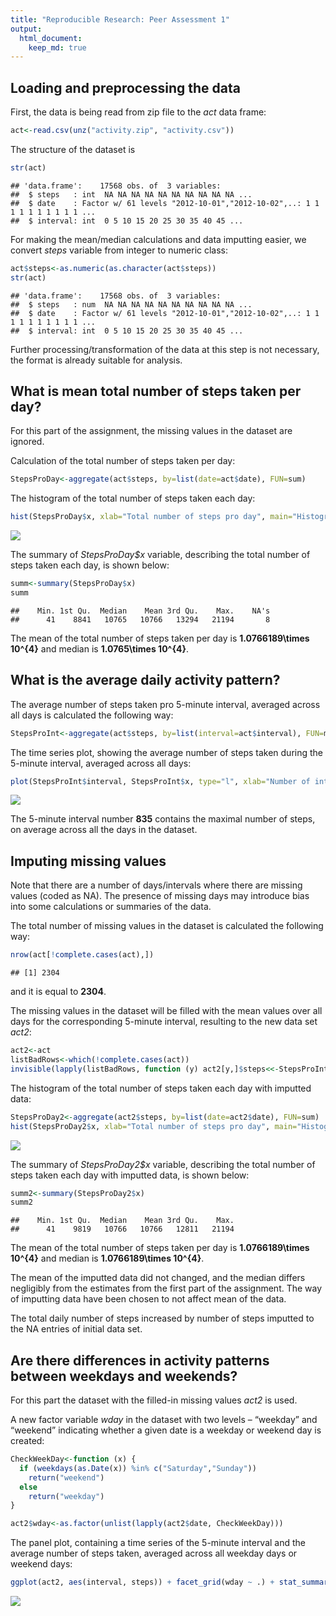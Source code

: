 ```yaml
---
title: "Reproducible Research: Peer Assessment 1"
output: 
  html_document:
    keep_md: true
---
```


## Loading and preprocessing the data

First, the data is being read from zip file to the *act* data frame: 



```r
act<-read.csv(unz("activity.zip", "activity.csv"))
```
The structure of the dataset is


```r
str(act)
```

```
## 'data.frame':	17568 obs. of  3 variables:
##  $ steps   : int  NA NA NA NA NA NA NA NA NA NA ...
##  $ date    : Factor w/ 61 levels "2012-10-01","2012-10-02",..: 1 1 1 1 1 1 1 1 1 1 ...
##  $ interval: int  0 5 10 15 20 25 30 35 40 45 ...
```

For making the mean/median calculations and data imputting easier,
we convert *steps* variable from integer to numeric class:


```r
act$steps<-as.numeric(as.character(act$steps))
str(act)
```

```
## 'data.frame':	17568 obs. of  3 variables:
##  $ steps   : num  NA NA NA NA NA NA NA NA NA NA ...
##  $ date    : Factor w/ 61 levels "2012-10-01","2012-10-02",..: 1 1 1 1 1 1 1 1 1 1 ...
##  $ interval: int  0 5 10 15 20 25 30 35 40 45 ...
```


Further processing/transformation of the data at this step is not necessary,  the format is already suitable for analysis.

## What is mean total number of steps taken per day?

For this part of the assignment, the missing values in the dataset are ignored.

Calculation of the total number of steps taken per day:


```r
StepsProDay<-aggregate(act$steps, by=list(date=act$date), FUN=sum) 
```
    
The histogram of the total number of steps taken each day:


```r
hist(StepsProDay$x, xlab="Total number of steps pro day", main="Histogram of steps pro day") 
```

![](PA1_template_files/figure-html/histstepsproday-1.png)<!-- -->

The summary of *StepsProDay\$x* variable, describing the total number of steps taken each day,
is shown below:

```r
summ<-summary(StepsProDay$x)
summ
```

```
##    Min. 1st Qu.  Median    Mean 3rd Qu.    Max.    NA's 
##      41    8841   10765   10766   13294   21194       8
```

The mean of the total number of steps taken per day is **1.0766189\times 10^{4}** and median is **1.0765\times 10^{4}**.

## What is the average daily activity pattern?

The average number of steps taken pro 5-minute interval, averaged across all days is calculated the following way:


```r
StepsProInt<-aggregate(act$steps, by=list(interval=act$interval), FUN=mean, na.rm=T) 
```

The time series plot, showing the average number of steps taken during the 5-minute interval, averaged across all days:


```r
plot(StepsProInt$interval, StepsProInt$x, type="l", xlab="Number of interval", ylab="Number of steps", main="Average number of steps pro 5-minute interval") 
```

![](PA1_template_files/figure-html/plotstepsproint-1.png)<!-- -->

The 5-minute interval number **835** contains the maximal number of steps, on average across all the days in the dataset.

## Imputing missing values

Note that there are a number of days/intervals where there are missing values (coded as NA). The presence of missing days may introduce bias into some calculations or summaries of the data.

The total number of missing values in the dataset is calculated the following way:

```r
nrow(act[!complete.cases(act),])
```

```
## [1] 2304
```

and it is equal to **2304**.

The missing values in the dataset will be filled with the mean values over all days for the corresponding 5-minute interval, resulting to the new data set *act2*:


```r
act2<-act
listBadRows<-which(!complete.cases(act))
invisible(lapply(listBadRows, function (y) act2[y,]$steps<<-StepsProInt[StepsProInt$interval==act2[y,]$interval,]$x))
```

The histogram of the total number of steps taken each day with imputted data:


```r
StepsProDay2<-aggregate(act2$steps, by=list(date=act2$date), FUN=sum) 
hist(StepsProDay2$x, xlab="Total number of steps pro day", main="Histogram of steps pro day, imputted data") 
```

![](PA1_template_files/figure-html/histstepsproday2-1.png)<!-- -->

The summary of *StepsProDay2\$x* variable, describing the total number of steps taken each day 
with imputted data, is shown below:

```r
summ2<-summary(StepsProDay2$x)
summ2
```

```
##    Min. 1st Qu.  Median    Mean 3rd Qu.    Max. 
##      41    9819   10766   10766   12811   21194
```

The mean of the total number of steps taken per day is **1.0766189\times 10^{4}** and median is **1.0766189\times 10^{4}**.

The mean of the imputted data did not changed, and the median differs negligibly from the estimates from the first part of the assignment. The way of imputting data have been chosen to not affect mean of the data.

The total daily number of steps increased by number of steps imputted to the NA entries of initial data set.

## Are there differences in activity patterns between weekdays and weekends?

For this part the dataset with the filled-in missing values *act2* is used.

A new factor variable *wday* in the dataset with two levels – “weekday” and “weekend” indicating whether a given date is a weekday or weekend day is created:


```r
CheckWeekDay<-function (x) {
  if (weekdays(as.Date(x)) %in% c("Saturday","Sunday"))
    return("weekend")
  else
    return("weekday")
}

act2$wday<-as.factor(unlist(lapply(act2$date, CheckWeekDay)))
```

The panel plot, containing a time series of the 5-minute interval and the average number of steps taken, averaged across all weekday days or weekend days:



```r
ggplot(act2, aes(interval, steps)) + facet_grid(wday ~ .) + stat_summary(fun.y = mean, geom = "line")
```

![](PA1_template_files/figure-html/panelplot-1.png)<!-- -->

